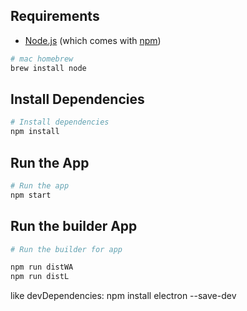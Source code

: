 ## Requirements
- [Node.js](https://nodejs.org/en/download/) (which comes with [npm](http://npmjs.com))

```bash
# mac homebrew
brew install node
```

## Install Dependencies

```bash
# Install dependencies
npm install
```

## Run the App

```bash
# Run the app
npm start
```

## Run the builder App

```bash
# Run the builder for app

npm run distWA
npm run distL

```



like devDependencies:
    npm install electron --save-dev



